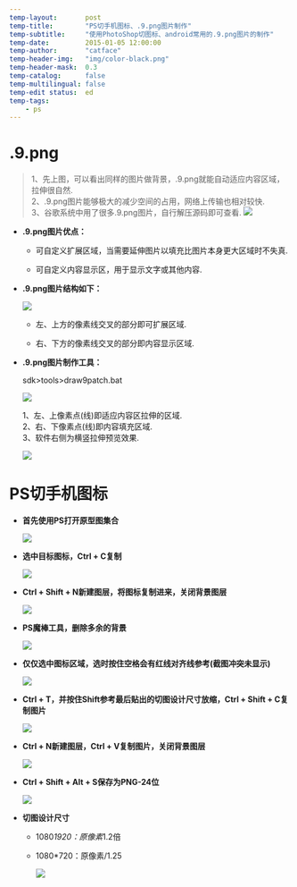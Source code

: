 ```yaml
---
temp-layout:       post
temp-title:        "PS切手机图标、.9.png图片制作"
temp-subtitle:     "使用PhotoShop切图标、android常用的.9.png图片的制作"
temp-date:         2015-01-05 12:00:00
temp-author:       "catface"
temp-header-img:   "img/color-black.png"
temp-header-mask:  0.3
temp-catalog:      false
temp-multilingual: false
temp-edit status:  ed
temp-tags:
    - ps
---
```


# .9.png

>1、先上图，可以看出同样的图片做背景，.9.png就能自动适应内容区域，拉伸很自然.
><br>2、.9.png图片能够极大的减少空间的占用，网络上传输也相对较快.
><br>3、谷歌系统中用了很多.9.png图片，自行解压源码即可查看.
> ![](https://imgconvert.csdnimg.cn/aHR0cDovL2ltZy5ibG9nLmNzZG4ubmV0LzIwMTYwMTEyMTAxNzA1NDQ3)

- **.9.png图片优点：**

	- 可自定义扩展区域，当需要延伸图片以填充比图片本身更大区域时不失真.
	
	- 可自定义内容显示区，用于显示文字或其他内容.

- **.9.png图片结构如下：**

	![](https://imgconvert.csdnimg.cn/aHR0cDovL2ltZy5ibG9nLmNzZG4ubmV0LzIwMTYwMTEyMTAyNjMwMTk5)
	
	- 左、上方的像素线交叉的部分即可扩展区域.
	
	- 右、下方的像素线交叉的部分即内容显示区域.

- **.9.png图片制作工具：**

	sdk>tools>draw9patch.bat
	
	![](https://imgconvert.csdnimg.cn/aHR0cDovL2ltZy5ibG9nLmNzZG4ubmV0LzIwMTYwMTEyMTAzMjAwNTY0)
	
    1、左、上像素点(线)即适应内容区拉伸的区域.
    <br>2、右、下像素点(线)即内容填充区域.
    <br>3、软件右侧为横竖拉伸预览效果.

    ![](https://imgconvert.csdnimg.cn/aHR0cDovL2ltZy5ibG9nLmNzZG4ubmV0LzIwMTYwMTEyMTAzMzA3OTc2)

# PS切手机图标

- **首先使用PS打开原型图集合**

    ![](https://imgconvert.csdnimg.cn/aHR0cDovL2ltZy5ibG9nLmNzZG4ubmV0LzIwMTYwMTEyMTEwOTQ2MDI3)

- **选中目标图标，Ctrl + C复制**

    ![](https://imgconvert.csdnimg.cn/aHR0cDovL2ltZy5ibG9nLmNzZG4ubmV0LzIwMTYwMTEyMTExMDA3NjU2)

- **Ctrl + Shift + N新建图层，将图标复制进来，关闭背景图层**

    ![](https://imgconvert.csdnimg.cn/aHR0cDovL2ltZy5ibG9nLmNzZG4ubmV0LzIwMTYwMTEyMTExMDE3OTUz)

- **PS魔棒工具，删除多余的背景**

    ![](https://imgconvert.csdnimg.cn/aHR0cDovL2ltZy5ibG9nLmNzZG4ubmV0LzIwMTYwMTEyMTExMDI2MDE3)

- **仅仅选中图标区域，选时按住空格会有红线对齐线参考(截图冲突未显示)**

    ![](https://imgconvert.csdnimg.cn/aHR0cDovL2ltZy5ibG9nLmNzZG4ubmV0LzIwMTYwMTEyMTExMDMzNDc5)

- **Ctrl + T，并按住Shift参考最后贴出的切图设计尺寸放缩，Ctrl + Shift + C复制图片**

    ![](https://imgconvert.csdnimg.cn/aHR0cDovL2ltZy5ibG9nLmNzZG4ubmV0LzIwMTYwMTEyMTExMDQxNjAz)

- **Ctrl + N新建图层，Ctrl + V复制图片，关闭背景图层**

    ![](https://imgconvert.csdnimg.cn/aHR0cDovL2ltZy5ibG9nLmNzZG4ubmV0LzIwMTYwMTEyMTExMDUyMTQ1)

- **Ctrl + Shift + Alt + S保存为PNG-24位**

    ![](https://imgconvert.csdnimg.cn/aHR0cDovL2ltZy5ibG9nLmNzZG4ubmV0LzIwMTYwMTEyMTExMTAzMjc2)

- **切图设计尺寸**

	- 1080*1920：原像素*1.2倍
	
	- 1080*720：原像素/1.25
	
        ![](https://imgconvert.csdnimg.cn/aHR0cDovL2ltZy5ibG9nLmNzZG4ubmV0LzIwMTYwMTEyMTExODA2NTkz)